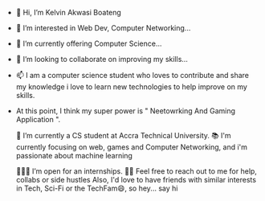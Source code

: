 - 👋 Hi, I’m Kelvin Akwasi Boateng
- 👀 I’m interested in  Web Dev, Computer Networking...
- 🌱 I’m currently offering Computer Science...
- 💞️ I’m looking to collaborate on improving my skills...
- 📫 I am a computer science student who loves to contribute and share my knowledge i love to learn new technologies to help improve on my skills.
- At this point, I think my super power is " Neetowrking And Gaming Application ".

    🏫 I’m currently a CS student at Accra Technical University.
    📚 I'm currently focusing on web, games and Computer Networking, and i'm passionate about machine learning

    👷🏾‍♂️ I’m open for an internships.
    👯‍♂️ Feel free to reach out to me for help, collabs or side hustles
    Also, I'd love to have friends with similar interests in Tech, Sci-Fi or the TechFam😄, so hey... say hi

<!---
Kelvin-Boat365/Kelvin-Boat365 is a ✨ special ✨ repository because its `README.md` (this file) appears on your GitHub profile.
You can click the Preview link to take a look at your changes.
--->
